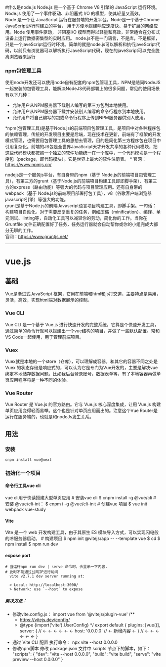 #什么是node.js
Node.js 是一个基于 Chrome V8 引擎的 JavaScript 运行环境。Node.js 使用了一个事件驱动、非阻塞式 I/O 的模型，使其轻量又高效。  
Node 是一个让 JavaScript 运行在服务端的开发平台。Node是一个基于Chrome JavaScript运行时建立的平台， 用于方便地搭建响应速度快、易于扩展的网络应用。Node 使用事件驱动， 非阻塞I/O 模型而得以轻量和高效，非常适合在分布式设备上运行数据密集型的实时应用。 
node.js不是一门语言，不是库，不是框架，只是一个javeScript运行时环境。简单的就是node.js可以解析和执行javeScript代码，以前只有浏览器可以解析执行JaveScript代码，现在的javeScript可以完全脱离浏览器来运行   

### npm包管理工具
使用node开发还可以使用node自有配套的npm包管理工具，NPM是随同NodeJS一起安装的包管理工具，能解决NodeJS代码部署上的很多问题，常见的使用场景有以下几种：
* 允许用户从NPM服务器下载别人编写的第三方包到本地使用。
* 允许用户从NPM服务器下载并安装别人编写的命令行程序到本地使用。
* 允许用户将自己编写的包或命令行程序上传到NPM服务器供别人使用。

*npm(包管理工具)是基于Node.js的前端项目包管理工具，是项目中对各种程序包的依赖管理，传统的开发项目主要是后端，现在技术在更新，前端有了框架的开发模式管理，也需要用包管理工具的思想去管理，目的是简化第三方程序包在项目中引用复杂化。前端的JS包是全世界JavaScript天才开发共享的各种代码模块，把这些代码模块都按照一个独立的软件功能统一在一个库中，一个代码模块是一个程序包（package，即代码模块）。它是世界上最大的软件注册表。
	* 官网：　https://www.npmjs.cn/  


nodejs是一个服务js平台，有自身带的npm（基于 Node.js的前端项目包管理工具），有第三方的grunt（基于Node.js的前端项目构建工具即即脚手架）、有第三方的express（路由功能）等强大的代码与项目管理应用。还有自身带的webpack（基于 Node.js的前端项目部署打包工具），v8（谷歌客户端浏览器javascript引擎）等强大的功能。  
grunt是基于Node.js的前端Javascript语言项目构建工具，即脚手架。一句话：构建项目自动化。对于需要反复重复的任务，例如压缩（minification）、编译、单元测试、linting等，自动化工具可以减轻你的劳动，简化你的工作。当你在 Gruntfile 文件正确配置好了任务，任务运行器就会自动帮你或你的小组完成大部分无聊的工作。  
官网：https://www.gruntjs.net/  


***

# vue.js
## 基础
Vue是渐进式JavaScript 框架，它用在前端和html和js打交道，主要特点是易用，灵活，高效，实现html端对数据展示的控制。 
### Vue CLI 
Vue CLI 是一个基于 Vue.js 进行快速开发的完整系统，它算是个快速开发工具，通过简单的命令行就可以搭建出一个vue结构的项目，并做了一些默认配置。常和VS Code一起使用，用于管理前端项目。
### Vuex
Vuex就是本地的一个store（仓库），可以理解成容器，和其它的容器不同之处是Vuex 的状态存储是响应式的，可以认为它是专门为Vue开发的，主要是解决vue绑定本地储存数据问题。比如我后台登录账号，数据表单等，有了本地容器再做单页应用程序将是一种不同的体验。

### Vue Router
Vue Router 是 Vue.js 的官方路由。它与 Vue.js 核心深度集成，让用 Vue.js 构建单页应用变得轻而易举。这个也是针对单页应用而出的。注意这个Vue Router是运行在服务端的，也就是和nodeJs发生关系。

## 用法
### 安装
	cnpm install vue@next
### 初始化一个项目
#### 命令行工具vue cli
vue cli用于快读搭建大型单页应用
	# 安装vue cli
	$ cnpm install -g @vue/cli
	# 安装 @vue/cli-int：
	$ cnpm i -g @vue/cli-init
	# 创建vue 项目
	$ vue init webpack vue-study

#### Vite
Vite 是一个 web 开发构建工具，由于其原生 ES 模块导入方式，可以实现闪电般的冷服务器启动。
	# 构建项目
	$ npm init @vitejs/app <project-name> -- --template vue
	$ cd <project-name>
	$ npm install
	$ npm run dev

#### expose port
	# 当运行npm run dev | serve 命令时，会显示一下内容.  
	# 此时不能通过公网IP进行访问
	  vite v2.7.1 dev server running at:

	  > Local: http://localhost:3000/
	  > Network: use `--host` to expose
##### 解决方法：
* 修改vite.config.js：
	import vue from '@vitejs/plugin-vue'
	/**
	 * https://vitejs.dev/config/
	 * @type {import('vite').UserConfig}
	 */
	export default {
	  plugins: [vue()],
	  server: {				// ← ← ← ← ← ←
		host: '0.0.0.0'	// ← 新增内容 ←
	  }						// ← ← ← ← ← ←
	}
* 通过 Vite CLI 配置
	执行命令： npx vite --host 0.0.0.0
* 修改npm脚本
	修改 package.json 文件中 scripts 节点下的脚本，如下：
	"scripts": {
	  "dev": "vite --host 0.0.0.0",
	  "build": "vite build",
	  "serve": "vite preview --host 0.0.0.0"
	}

	
